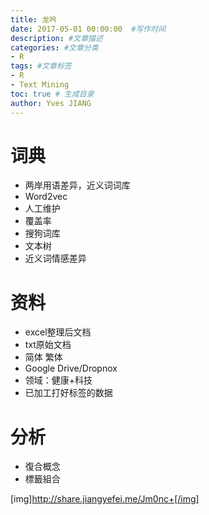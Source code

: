 ```yaml
---
title: 龙吟
date: 2017-05-01 00:00:00  #写作时间
description: #文章描述
categories: #文章分类
- R
tags: #文章标签
- R
- Text Mining
toc: true # 生成目录
author: Yves JIANG
---
```


# 词典

* 两岸用语差异，近义词词库
* Word2vec
* 人工维护
* 覆盖率
* 搜狗词库
* 文本树
* 近义词情感差异

# 资料
* excel整理后文档
* txt原始文档
* 简体 繁体
* Google Drive/Dropnox
* 领域：健康+科技
* 已加工打好标签的数据

# 分析
* 復合概念
* 標籤組合


[img]http://share.jiangyefei.me/Jm0nc+[/img]

